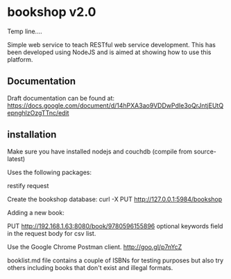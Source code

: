 bookshop v2.0
=============

Temp line....




Simple web service to teach RESTful web service development.
 This has been developed using NodeJS and is aimed at showing how to use this platform.
 
Documentation
-------------
Draft documentation can be found at:
https://docs.google.com/document/d/14hPXA3ao9VDDwPdIe3oQrJntjEUtQepnghlzOzgTTnc/edit
 
installation
------------
Make sure you have installed nodejs and couchdb (compile from source-latest)

Uses the following packages:

restify
request

Create the bookshop database:
curl -X PUT http://127.0.0.1:5984/bookshop

Adding a new book:

PUT http://192.168.1.63:8080/book/9780596155896
optional keywords field in the request body for csv list.

Use the Google Chrome Postman client.
http://goo.gl/p7nYcZ

booklist.md file contains a couple of ISBNs for testing purposes but also try others including books that don't exist and illegal formats.
